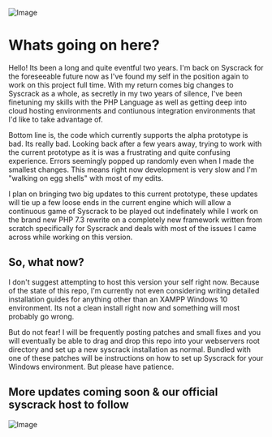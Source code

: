![Image](https://i.imgur.com/UVz5BSc.png)

# Whats going on here?

Hello! Its been a long and quite eventful two years. I'm back on Syscrack for the foreseeable future now as I've found my self in the position again to work on this project full time. With my return comes big changes to Syscrack as a whole, as secretly in my two years of silence, I've been finetuning my skills with the PHP Language as well as getting deep into cloud hosting environments and contiunous integration environments that I'd like to take advantage of.

Bottom line is, the code which currently supports the alpha prototype is bad. Its really bad. Looking back after a few years away, trying to work with the current prototype as it is was a frustrating and quite confusing experience. Errors seemingly popped up randomly even when I made the smallest changes. This means right now development is very slow and I'm "walking on egg shells" with most of my edits.

I plan on bringing two big updates to this current prototype, these updates will tie up a few loose ends in the current engine which will allow a continuous game of Syscrack to be played out indefinately while I work on the brand new PHP 7.3 rewrite on a completely new framework written from scratch specifically for Syscrack and deals with most of the issues I came across while working on this version. 

## So, what now?

I don't suggest attempting to host this version your self right now. Because of the state of this repo, I'm currently not even considering writing detailed installation guides for anything other than an XAMPP Windows 10 environment. Its not a clean install right now and something will most probably go wrong. 

But do not fear! I will be frequently posting patches and small fixes and you will eventually be able to drag and drop this repo into your webservers root directory and set up a new syscrack installation as normal. Bundled with one of these patches will be instructions on how to set up Syscrack for your Windows environment. But please have patience.

## More updates coming soon & our official syscrack host to follow

![Image](https://i.imgur.com/sAaVdHB.png)